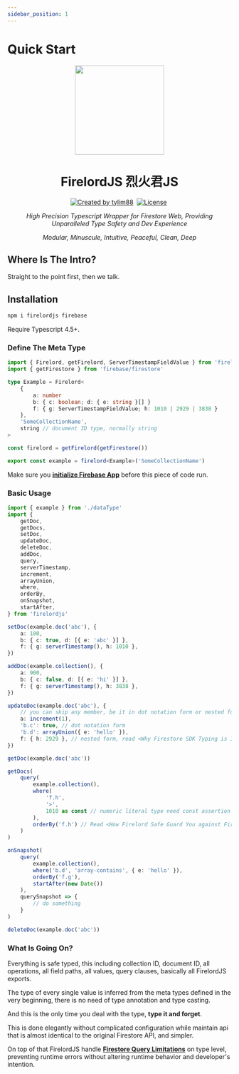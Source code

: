 ```yaml
---
sidebar_position: 1
---
```


# Quick Start

<p align="center">
 <a href="https://github.com/tylim88/Firelord/blob/main/img/ozai.png" rel="nofollow"><img src="https://raw.githubusercontent.com/tylim88/Firelord/main/img/ozai.png" width="200px" align="center" /></a>
  <h1 align="center">FirelordJS 烈火君JS</h1>
</p>

<p align="center">
 <a href="https://www.npmjs.com/package/firelordjs" rel="nofollow"><img src="https://img.shields.io/npm/v/firelordjs" alt="Created by tylim88"/></a>&nbsp;
 <a href="https://github.com/tylim88/firelordjs/blob/main/LICENSE" rel="nofollow"><img src="https://img.shields.io/github/license/tylim88/firelordjs" alt="License"/></a>&nbsp;
</p>

<p align="center">
<i>
High Precision Typescript Wrapper for Firestore Web, Providing Unparalleled Type Safety and Dev Experience
</i></p>

<p align="center">
<i>
Modular, Minuscule, Intuitive, Peaceful, Clean, Deep
</i></p>

## Where Is The Intro?

Straight to the point first, then we talk.

## Installation

```bash
npm i firelordjs firebase
```

Require Typescript 4.5+.

### Define The Meta Type

```ts title='dataType.ts'
import { Firelord, getFirelord, ServerTimestampFieldValue } from 'firelordjs'
import { getFirestore } from 'firebase/firestore'

type Example = Firelord<
	{
		a: number
		b: { c: boolean; d: { e: string }[] }
		f: { g: ServerTimestampFieldValue; h: 1010 | 2929 | 3838 }
	},
	'SomeCollectionName',
	string // document ID type, normally string
>

const firelord = getFirelord(getFirestore())

export const example = firelord<Example>('SomeCollectionName')
```

Make sure you **[initialize Firebase App](https://firebase.google.com/docs/firestore/quickstart)** before this piece of code run.

### Basic Usage

```ts title='usage.ts'
import { example } from './dataType'
import {
	getDoc,
	getDocs,
	setDoc,
	updateDoc,
	deleteDoc,
	addDoc,
	query,
	serverTimestamp,
	increment,
	arrayUnion,
	where,
	orderBy,
	onSnapshot,
	startAfter,
} from 'firelordjs'

setDoc(example.doc('abc'), {
	a: 100,
	b: { c: true, d: [{ e: 'abc' }] },
	f: { g: serverTimestamp(), h: 1010 },
})

addDoc(example.collection(), {
	a: 900,
	b: { c: false, d: [{ e: 'hi' }] },
	f: { g: serverTimestamp(), h: 3838 },
})

updateDoc(example.doc('abc'), {
	// you can skip any member, be it in dot notation form or nested form
	a: increment(1),
	'b.c': true, // dot notation form
	'b.d': arrayUnion({ e: 'hello' }),
	f: { h: 2929 }, // nested form, read <Why Firestore SDK Typing is Inherently Unsafe and Dangerous>
})

getDoc(example.doc('abc'))

getDocs(
	query(
		example.collection(),
		where(
			'f.h',
			'>',
			1010 as const // numeric literal type need const assertion
		),
		orderBy('f.h') // Read <How Firelord Safe Guard You against Firestore Limitations On Type Level>
	)
)

onSnapshot(
	query(
		example.collection(),
		where('b.d', 'array-contains', { e: 'hello' }),
		orderBy('f.g'),
		startAfter(new Date())
	),
	querySnapshot => {
		// do something
	}
)

deleteDoc(example.doc('abc'))
```

### What Is Going On?

Everything is safe typed, this including collection ID, document ID, all operations, all field paths, all values, query clauses, basically all FirelordJS exports.

The type of every single value is inferred from the meta types defined in the very beginning, there is no need of type annotation and type casting.

And this is the only time you deal with the type, **type it and forget**.

This is done elegantly without complicated configuration while maintain api that is almost identical to the original Firestore API, and simpler.

On top of that FirelordJS handle **[Firestore Query Limitations](https://firebase.google.com/docs/firestore/query-data/queries)** on type level, preventing runtime errors without altering runtime behavior and developer's intention.

